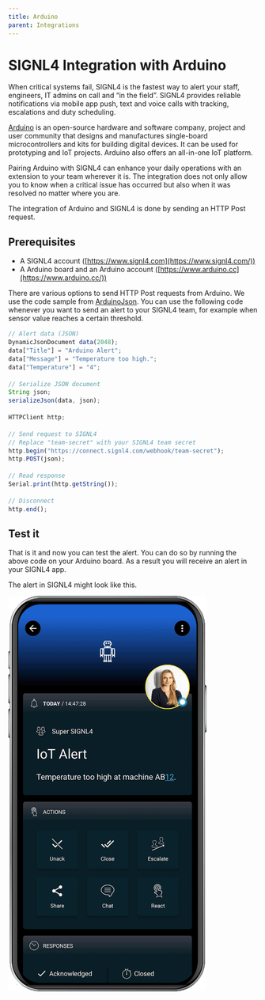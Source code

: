 ```yaml
---
title: Arduino
parent: Integrations
---
```


# SIGNL4 Integration with Arduino

When critical systems fail, SIGNL4 is the fastest way to alert your staff, engineers, IT admins on call and “in the field”. SIGNL4 provides reliable notifications via mobile app push, text and voice calls with tracking, escalations and duty scheduling.

[Arduino](https://www.arduino.cc/) is an open-source hardware and software company, project and user community that designs and manufactures single-board microcontrollers and kits for building digital devices. It can be used for prototyping and IoT projects. Arduino also offers an all-in-one IoT platform.

Pairing Arduino with SIGNL4 can enhance your daily operations with an extension to your team wherever it is. The integration does not only allow you to know when a critical issue has occurred but also when it was resolved no matter where you are.

The integration of Arduino and SIGNL4 is done by sending an HTTP Post request.

## Prerequisites
- A SIGNL4 account ([https://www.signl4.com](https://www.signl4.com/))
- A Arduino board and an Arduino account ([https://www.arduino.cc](https://www.arduino.cc/))

There are various options to send HTTP Post requests from Arduino. We use the code sample from [ArduinoJson](https://arduinojson.org/v6/how-to/use-arduinojson-with-httpclient/). You can use the following code whenever you want to send an alert to your SIGNL4 team, for example when sensor value reaches a certain threshold.

```javascript
// Alert data (JSON)
DynamicJsonDocument data(2048);
data["Title"] = "Arduino Alert";
data["Message"] = "Temperature too high.";
data["Temperature"] = "4";

// Serialize JSON document
String json;
serializeJson(data, json);

HTTPClient http;

// Send request to SIGNL4
// Replace "team-secret" with your SIGNL4 team secret
http.begin("https://connect.signl4.com/webhook/team-secret");
http.POST(json);

// Read response
Serial.print(http.getString());

// Disconnect
http.end();
```

## Test it

That is it and now you can test the alert. You can do so by running the above code on your Arduino board. As a result you will receive an alert in your SIGNL4 app.

The alert in SIGNL4 might look like this.

![SIGNL4 Alert](signl4-iot.png)
